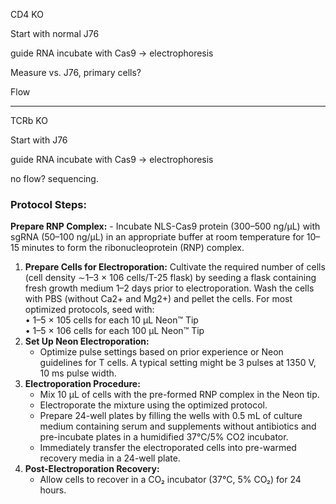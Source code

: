 CD4 KO

Start with normal J76

guide RNA incubate with Cas9 -> electrophoresis

Measure vs. J76, primary cells? 

Flow

---

TCRb KO

Start with J76

guide RNA incubate with Cas9 -> electrophoresis

no flow? sequencing. 



### Protocol Steps:

 **Prepare RNP Complex:**
    - Incubate NLS-Cas9 protein (300–500 ng/μL) with sgRNA (50–100 ng/μL) in an appropriate buffer at room temperature for 10–15 minutes to form the ribonucleoprotein (RNP) complex.

1. **Prepare Cells for Electroporation:**
   Cultivate the required number of cells (cell density ∼1–3 × 106 cells/T-25 flask) by seeding a flask  containing fresh growth medium 1–2 days prior to electroporation.  Wash the cells with PBS (without Ca2+ and Mg2+) and pellet the cells.
For most optimized protocols, seed with:  
• 1–5 × 105 cells for each 10 μL Neon™ Tip  
• 1–5 × 106 cells for each 100 μL Neon™ Tip
2. **Set Up Neon Electroporation:**
    - Optimize pulse settings based on prior experience or Neon guidelines for T cells. A typical setting might be 3 pulses at 1350 V, 10 ms pulse width.
3. **Electroporation Procedure:**
    - Mix 10 µL of cells with the pre-formed RNP complex in the Neon tip.
    - Electroporate the mixture using the optimized protocol.
    - Prepare 24-well plates by filling the wells with 0.5 mL of culture medium containing serum and  supplements without antibiotics and pre-incubate plates in a humidified 37°C/5% CO2 incubator.
    - Immediately transfer the electroporated cells into pre-warmed recovery media in a 24-well plate.
4. **Post-Electroporation Recovery:**
    - Allow cells to recover in a CO₂ incubator (37°C, 5% CO₂) for 24 hours.